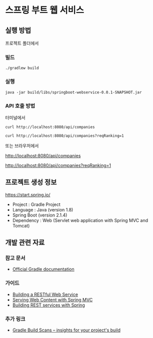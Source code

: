# 스프링 부트 웹 서비스

## 실행 방법

프로젝트 폴더에서 

### 빌드 

```
./gradlew build
```

### 실행 

```
java -jar build/libs/springboot-webservice-0.0.1-SNAPSHOT.jar
```


### API 호출 방법

터미널에서 

```
curl http://localhost:8080/api/companies
```

```
curl http://localhost:8080/api/companies?reqRanking=1
```

또는 브라우저에서 


[http://localhost:8080/api/companies](http://localhost:8080/api/companies)

[http://localhost:8080/api/companies?reqRanking=1](http://localhost:8080/api/companies?reqRanking=1)


## 프로젝트 생성 정보

https://start.spring.io/

- Project : Gradle Project
- Language : Java (version 1.8)
- Spring Boot (version 2.1.4)
- Dependency : Web (Servlet web application with Spring MVC and Tomcat)

## 개발 관련 자료

### 참고 문서 

* [Official Gradle documentation](https://docs.gradle.org)

### 가이드

* [Building a RESTful Web Service](https://spring.io/guides/gs/rest-service/)
* [Serving Web Content with Spring MVC](https://spring.io/guides/gs/serving-web-content/)
* [Building REST services with Spring](https://spring.io/guides/tutorials/bookmarks/)

### 추가 링크

* [Gradle Build Scans – insights for your project's build](https://scans.gradle.com#gradle)

